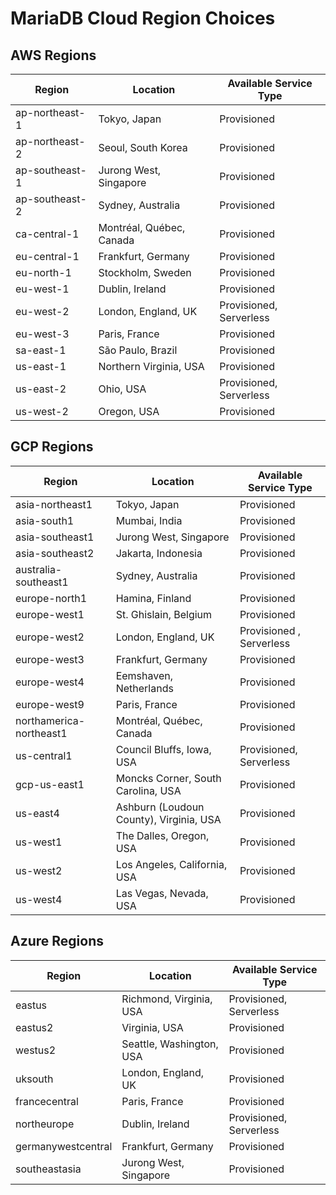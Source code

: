 # MariaDB Cloud Region Choices

## **AWS Regions**

| Region         | Location                 | Available Service Type  |
| -------------- | ------------------------ | ----------------------- |
| ap-northeast-1 | Tokyo, Japan             | Provisioned             |
| ap-northeast-2 | Seoul, South Korea       | Provisioned             |
| ap-southeast-1 | Jurong West, Singapore   | Provisioned             |
| ap-southeast-2 | Sydney, Australia        | Provisioned             |
| ca-central-1   | Montréal, Québec, Canada | Provisioned             |
| eu-central-1   | Frankfurt, Germany       | Provisioned             |
| eu-north-1     | Stockholm, Sweden        | Provisioned             |
| eu-west-1      | Dublin, Ireland          | Provisioned             |
| eu-west-2      | London, England, UK      | Provisioned, Serverless |
| eu-west-3      | Paris, France            | Provisioned             |
| sa-east-1      | São Paulo, Brazil        | Provisioned             |
| us-east-1      | Northern Virginia, USA   | Provisioned             |
| us-east-2      | Ohio, USA                | Provisioned, Serverless |
| us-west-2      | Oregon, USA              | Provisioned             |

## **GCP Regions**

| Region                  | Location                                | Available Service Type   |
| ----------------------- | --------------------------------------- | ------------------------ |
| asia-northeast1         | Tokyo, Japan                            | Provisioned              |
| asia-south1             | Mumbai, India                           | Provisioned              |
| asia-southeast1         | Jurong West, Singapore                  | Provisioned              |
| asia-southeast2         | Jakarta, Indonesia                      | Provisioned              |
| australia-southeast1    | Sydney, Australia                       | Provisioned              |
| europe-north1           | Hamina, Finland                         | Provisioned              |
| europe-west1            | St. Ghislain, Belgium                   | Provisioned              |
| europe-west2            | London, England, UK                     | Provisioned , Serverless |
| europe-west3            | Frankfurt, Germany                      | Provisioned              |
| europe-west4            | Eemshaven, Netherlands                  | Provisioned              |
| europe-west9            | Paris, France                           | Provisioned              |
| northamerica-northeast1 | Montréal, Québec, Canada                | Provisioned              |
| us-central1             | Council Bluffs, Iowa, USA               | Provisioned, Serverless  |
| gcp-us-east1            | Moncks Corner, South Carolina, USA      | Provisioned              |
| us-east4                | Ashburn (Loudoun County), Virginia, USA | Provisioned              |
| us-west1                | The Dalles, Oregon, USA                 | Provisioned              |
| us-west2                | Los Angeles, California, USA            | Provisioned              |
| us-west4                | Las Vegas, Nevada, USA                  | Provisioned              |

## **Azure Regions**

| Region             | Location                 | Available Service Type  |
| ------------------ | ------------------------ | ----------------------- |
| eastus             | Richmond, Virginia, USA  | Provisioned, Serverless |
| eastus2            | Virginia, USA            | Provisioned             |
| westus2            | Seattle, Washington, USA | Provisioned             |
| uksouth            | London, England, UK      | Provisioned             |
| francecentral      | Paris, France            | Provisioned             |
| northeurope        | Dublin, Ireland          | Provisioned, Serverless |
| germanywestcentral | Frankfurt, Germany       | Provisioned             |
| southeastasia      | Jurong West, Singapore   | Provisioned             |
